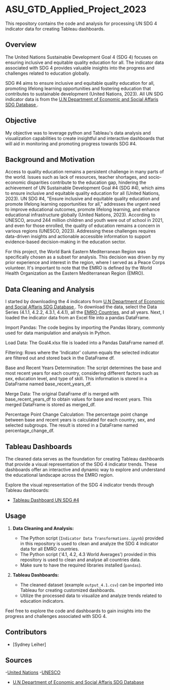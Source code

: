 # ASU_GTD_Applied_Project_2023

This repository contains the code and analysis for processing UN SDG 4 indicator data for creating Tableau dashboards.

## Overview

The United Nations Sustainable Development Goal 4 (SDG 4) focuses on ensuring inclusive and equitable quality education for all. The indicator data associated with SDG 4 provides valuable insights into the progress and challenges related to education globally.

SDG #4 aims to ensure inclusive and equitable quality education for all, promoting lifelong learning opportunities and fostering education that contributes to sustainable development (United Nations, 2023). 
All UN SDG indicator data is from the [U.N Department of Economic and Social Affaris SDG Database ](https://unstats.un.org/sdgs/dataportal/database).

## Objective

My objective was to leverage python and Tableau's data analysis and visualization capabilities to create insightful and interactive dashboards that will aid in monitoring and promoting progress towards SDG #4.

## Background and Motivation

Access to quality education remains a persistent challenge in many parts of the world. Issues such as lack of resources, teacher shortages, and socio-economic disparities contribute to the education gap, hindering the achievement of UN Sustainable Development Goal #4 (SDG #4), which aims to ensure inclusive and equitable quality education for all (United Nations, 2023). UN SDG #4, "Ensure inclusive and equitable quality education and promote lifelong learning opportunities for all," addresses the urgent need to improve educational outcomes, promote lifelong learning, and enhance educational infrastructure globally (United Nations, 2023). According to UNESCO, around 244 million children and youth were out of school in 2021, and even for those enrolled, the quality of education remains a concern in various regions (UNESCO, 2023). Addressing these challenges requires data-driven insights and actionable accessible information to support evidence-based decision-making in the education sector.

For this project, the World Bank Eastern Mediterranean Region was specifically chosen as a subset for analysis. This decision was driven by my prior experience and interest in the region, where I served as a Peace Corps volunteer. It's important to note that the EMRO is defined by the World Health Organization as the Eastern Mediterranean Region (EMRO). 

## Data Cleaning and Analysis

I started by downloading the 4 indicators from [U.N Department of Economic and Social Affaris SDG Database ](https://unstats.un.org/sdgs/dataportal/database) . To download the data, select the Data Series (4.1.1, 4.2.2, 4.3.1, 4.4.1), all the [EMRO Countries](https://www.emro.who.int/countries.html), and all years. Next, I loaded the indicator data from an Excel file into a pandas DataFrame.

Import Pandas: The code begins by importing the Pandas library, commonly used for data manipulation and analysis in Python.

Load Data: The Goal4.xlsx file is loaded into a Pandas DataFrame named df.

Filtering: Rows where the 'Indicator' column equals the selected indicator are filtered out and stored back in the DataFrame df.

Base and Recent Years Determination: The script determines the base and most recent years for each country, considering different factors such as sex, education level, and type of skill. This information is stored in a DataFrame named base_recent_years_df.

Merge Data: The original DataFrame df is merged with base_recent_years_df to obtain values for base and recent years. This merged DataFrame is stored as merged_df.

Percentage Point Change Calculation: The percentage point change between base and recent years is calculated for each country, sex, and selected subgroups. The result is stored in a DataFrame named percentage_change_df.

## Tableau Dashboards

The cleaned data serves as the foundation for creating Tableau dashboards that provide a visual representation of the SDG 4 indicator trends. These dashboards offer an interactive and dynamic way to explore and understand the educational landscape across the EMRO region.

Explore the visual representation of the SDG 4 indicator trends through Tableau dashboards:
- [Tableau Dashboard UN SDG #4](https://public.tableau.com/views/ASUGTDFinalProject-UNSDG4/Coverpage?:language=en-US&publish=yes&:sid=&:display_count=n&:origin=viz_share_link)

## Usage

1. **Data Cleaning and Analysis:**
   - The Python script (`Indicator Data Transformations.ipynb`) provided in this repository is used to clean and analyze the SDG 4 indicator data for all EMRO countries.
   - The Python script ('4.1, 4.2, 4.3 World Averages') provided in this repository is used to clean and analyse all countries data.
   - Make sure to have the required libraries installed (`pandas`).

2. **Tableau Dashboards:**
   - The cleaned dataset (example `output_4.1.csv`) can be imported into Tableau for creating customized dashboards.
   - Utilize the processed data to visualize and analyze trends related to education indicators.

Feel free to explore the code and dashboards to gain insights into the progress and challenges associated with SDG 4.

## Contributors

- [Sydney Leiher]

## Sources
-[United Nations](https://sdgs.un.org/goals)
-[UNESCO](https://en.unesco.org/sustainabledevelopmentgoals)
- [U.N Department of Economic and Social Affaris SDG Database ](https://unstats.un.org/sdgs/dataportal/database)

